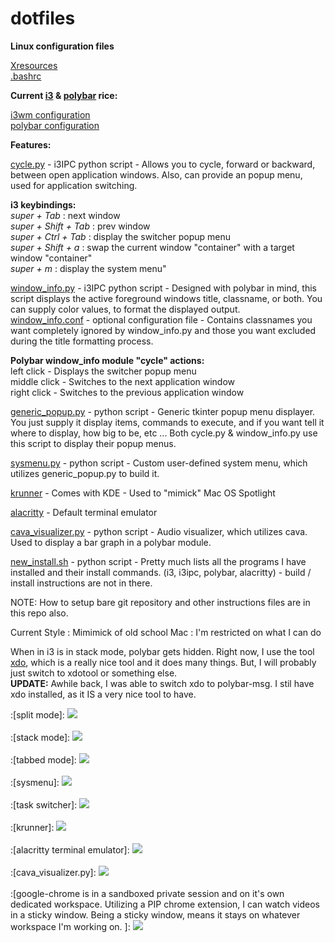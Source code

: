 # dotfiles
<b>Linux configuration files</b>

[Xresources](https://github.com/tobeypeters/dotfiles/blob/master/.Xresources)<br>
[.bashrc](https://github.com/tobeypeters/dotfiles/blob/master/.bashrc)<br>

<b>Current [i3](https://i3wm.org/) & [polybar](https://github.com/polybar/polybar) rice:</b>

[i3wm configuration](https://github.com/tobeypeters/dotfiles/blob/master/.config/i3/config)<br>
[polybar configuration](https://github.com/tobeypeters/dotfiles/blob/master/.config/polybar/config.iniE)

<b>Features:</b>

[cycle.py](.config/polybar/scripts/cycle.py)  - i3IPC python script - Allows you to cycle, forward or backward, between open application windows.  Also, can provide an popup menu, used for application switching.

<b>i3 keybindings:</b><br>
<i>super + Tab</i> : next window<br>
<i>super + Shift + Tab</i> : prev window<br>
<i>super + Ctrl + Tab</i> : display the switcher popup menu<br>
<i>super + Shift + a</i> : swap the current window "container" with a target window "container"<br>
<i>super + m</i> : display the system menu"<br>

[window_info.py](.config/polybar/scripts/window_info.py)  - i3IPC python script - Designed with polybar in mind, this script displays the active foreground windows title, classname, or both.  You can supply color values, to format the displayed output.<br>
[window_info.conf](.config/polybar/scripts/window_info.conf)  - optional configuration file - Contains classnames you want completely ignored by window_info.py and those you want excluded during the title formatting process.

<b>Polybar window_info module "cycle" actions:</b><br>
left click - Displays the switcher popup menu<br>
middle click - Switches to the next application window<br>
right click - Switches to the previous application window

[generic_popup.py](.config/polybar/scripts/generic_popup.py)  - python script - Generic tkinter popup menu displayer.  You just supply it display items, commands to execute, and if you want tell it where to display, how big to be, etc ... Both cycle.py & window_info.py use this script to display their popup menus.

[sysmenu.py](.config/polybar/scripts/sysmenu.py)  - python script - Custom user-defined system menu, which utilizes generic_popup.py to build it.

[krunner](https://userbase.kde.org/Plasma/Krunner)  - Comes with KDE - Used to "mimick" Mac OS Spotlight

[alacritty](https://github.com/alacritty/alacritty)  - Default terminal emulator

[cava_visualizer.py](https://github.com/tobeypeters/dotfiles/blob/master/.config/polybar/scripts/cava_visualizer.py)  - python script - Audio visualizer, which utilizes cava.  Used to display a bar graph in a polybar module.

[new_install.sh](https://github.com/tobeypeters/dotfiles/blob/master/new_install.sh)  - python script - Pretty much lists all the programs I have installed and their install commands.  (i3, i3ipc, polybar, alacritty) - build / install instructions are not in there.

NOTE: How to setup bare git repository and other instructions files are in this repo also.

Current Style : Mimimick of old school Mac : I'm restricted on what I can do

When in i3 is in stack mode, polybar gets hidden.  Right now, I use the tool [xdo](https://github.com/baskerville/xdo), which is a really nice tool and it does many things.  But, I will probably just switch to xdotool or something else.<br><b>UPDATE:</b> Awhile back, I was able to switch xdo to polybar-msg. I stil have xdo installed, as it IS a very nice tool to have.

:[split mode]:
<img src="images/currentdesktop1.png" /><br><br>
:[stack mode]:
<img src="images/currentdesktop2.png" /><br><br>
:[tabbed mode]:
<img src="images/currentdesktop3.png" /><br><br>
:[sysmenu]:
<img src="images/currentdesktop4.png" /><br><br>
:[task switcher]:
<img src="images/currentdesktop5.png" /><br><br>
:[krunner]:
<img src="images/currentdesktop6.png" /><br><br>
:[alacritty terminal emulator]:
<img src="images/currentdesktop7.png" /><br><br>
:[cava_visualizer.py]:
<img src="images/currentdesktop8.png" /><br><br>
:[google-chrome is in a sandboxed private session and on it's own dedicated workspace.  Utilizing a PIP chrome extension, I can watch videos in a sticky window.  Being a sticky window, means it stays on whatever workspace I'm working on. ]:
<img src="images/currentdesktop9.png" />